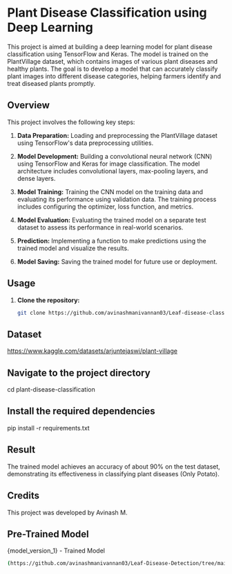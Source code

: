 # Plant Disease Classification using Deep Learning

This project is aimed at building a deep learning model for plant disease classification using TensorFlow and Keras. The model is trained on the PlantVillage dataset, which contains images of various plant diseases and healthy plants. The goal is to develop a model that can accurately classify plant images into different disease categories, helping farmers identify and treat diseased plants promptly.

## Overview

This project involves the following key steps:

1. **Data Preparation:** Loading and preprocessing the PlantVillage dataset using TensorFlow's data preprocessing utilities.
   
2. **Model Development:** Building a convolutional neural network (CNN) using TensorFlow and Keras for image classification. The model architecture includes convolutional layers, max-pooling layers, and dense layers.

3. **Model Training:** Training the CNN model on the training data and evaluating its performance using validation data. The training process includes configuring the optimizer, loss function, and metrics.

4. **Model Evaluation:** Evaluating the trained model on a separate test dataset to assess its performance in real-world scenarios.

5. **Prediction:** Implementing a function to make predictions using the trained model and visualize the results.

6. **Model Saving:** Saving the trained model for future use or deployment.

## Usage

1. **Clone the repository:**

   ```bash
   git clone https://github.com/avinashmanivannan03/Leaf-disease-classification.git


## Dataset


https://www.kaggle.com/datasets/arjuntejaswi/plant-village

## Navigate to the project directory


cd plant-disease-classification


## Install the required dependencies


pip install -r requirements.txt


## Result

The trained model achieves an accuracy of about 90% on the test dataset, demonstrating its effectiveness in classifying plant diseases (Only Potato).


## Credits

This project was developed by Avinash M.


## Pre-Trained Model

{model_version_1} - Trained Model
```bash
(https://github.com/avinashmanivannan03/Leaf-Disease-Detection/tree/main/%7Bmodel_version_1%7D)
